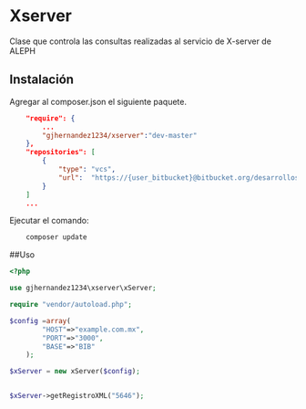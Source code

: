 # Xserver

Clase que controla las consultas realizadas al servicio de X-server de ALEPH

## Instalación

Agregar al composer.json el siguiente paquete.

```json
    "require": {
        ...
        "gjhernandez1234/xserver":"dev-master"
    },
    "repositories": [
        {
            "type": "vcs",
            "url":  "https://{user_bitbucket}@bitbucket.org/desarrollosibe/sibexserver.git"
        }
    ]
    ...
```

Ejecutar el comando:

```bash
    composer update
```

##Uso

```php
<?php

use gjhernandez1234\xserver\xServer;

require "vendor/autoload.php";

$config =array(
        "HOST"=>"example.com.mx",
        "PORT"=>"3000",
        "BASE"=>"BIB"
	);

$xServer = new xServer($config);


$xServer->getRegistroXML("5646");
```

